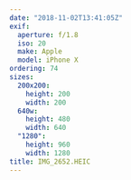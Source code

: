 ```yaml
---
date: "2018-11-02T13:41:05Z"
exif:
  aperture: f/1.8
  iso: 20
  make: Apple
  model: iPhone X
ordering: 74
sizes:
  200x200:
    height: 200
    width: 200
  640w:
    height: 480
    width: 640
  "1280":
    height: 960
    width: 1280
title: IMG_2652.HEIC
---
```

